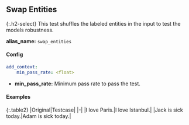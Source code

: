 
## Swap Entities

<div class="main-docs" markdown="1"><div class="h3-box" markdown="1">

{:.h2-select}
This test shuffles the labeled entities in the input to test the models robustness.

**alias_name:** `swap_entities`

</div><div class="h3-box" markdown="1">

#### Config
```yaml
add_context:
    min_pass_rate: <float>
```
- **min_pass_rate:** Minimum pass rate to pass the test.

#### Examples

{:.table2}
|Original|Testcase|
|-|
|I love Paris.|I love Istanbul.|
|Jack is sick today.|Adam is sick today.|


</div></div>